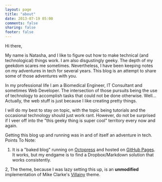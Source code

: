 ```yaml
---
layout: page
title: "about"
date: 2013-07-19 05:00
comments: false
sharing: false
footer: false
---
```

Hi there,

My name is Natasha, and I like to figure out how to make technical (and technological) things work. I am also disgustingly geeky. The depth of my geekdom scares me sometimes. Nevertheless, I have been keeping notes on my adventures in tech for several years. This blog is an attempt to share some of those adventures with you. 

In my professional life I am a Biomedical Engineer, IT Consultant and sometimes Web Developer. The intersection of those pursuits being the use of technology to accomplish tasks that could not be done otherwise. Well... Actually, the web stuff is just because I like creating pretty things. 

I will do my best to stay on topic, with the topic being tutorials and the occasional technology should just work rant. However, do not be surprised if I veer off into the "this geeky thing is super cool" territory every now and again. 

Getting this blog up and running was in and of itself an adventure in tech. Points To Note:

1. It is a "baked blog" running on [Octopress](http://octopress.org/) and hosted on [GitHub Pages](http://pages.github.com/). It works, but my endgame is to find a Dropbox/Markdown solution that works consistently. 

2, The theme, because I was lazy setting this up, is an __unmodified__ implementation of Mike Clarke's [Villainy](https://github.com/mikeclarke/villainy-octopress-theme) theme.


